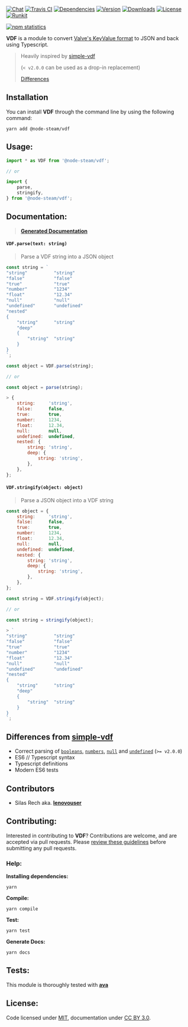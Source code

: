 [![Chat](https://img.shields.io/gitter/room/node-steam/vdf.svg?style=flat-square)](https://gitter.im/node-steam/vdf)
[![Travis CI](https://img.shields.io/travis/node-steam/vdf.svg?style=flat-square)](https://travis-ci.org/node-steam/vdf)
[![Dependencies](https://img.shields.io/david/node-steam/vdf.svg?style=flat-square)](https://david-dm.org/node-steam/vdf)
[![Version](https://img.shields.io/npm/v/@node-steam/vdf.svg?style=flat-square)](https://www.npmjs.com/package/@node-steam/vdf)
[![Downloads](https://img.shields.io/npm/dt/@node-steam/vdf.svg?style=flat-square)](https://www.npmjs.com/package/@node-steam/vdf)
[![License](https://img.shields.io/github/license/node-steam/vdf.svg?style=flat-square)](https://www.npmjs.com/package/@node-steam/vdf)
[![Runkit](https://img.shields.io/badge/try%20on%20runkit-vdf-blue.svg?style=flat-square)](https://runkit.com/npm/@node-steam/vdf)

[![npm statistics](https://nodei.co/npm/@node-steam/vdf.png?downloads=true&downloadRank=true&stars=true)](https://www.npmjs.com/package/@node-steam/vdf)

**VDF** is a module to convert [Valve's KeyValue format](https://developer.valvesoftware.com/wiki/KeyValues) to JSON and back using Typescript.

> Heavily inspired by [simple-vdf](https://github.com/rossengeorgiev/vdf-parser)
>
> (`< v2.0.0` can be used as a drop-in replacement)
>
> [Differences](#differences-from-simple-vdf)

## Installation

You can install **VDF** through the command line by using the following command:

```
yarn add @node-steam/vdf
```

## Usage:

```javascript
import * as VDF from '@node-steam/vdf';

// or

import {
    parse,
    stringify,
} from '@node-steam/vdf';
```

## Documentation:

> **[Generated Documentation](https://node-steam.github.io/vdf/)**

#### `VDF.parse(text: string)`
> Parse a VDF string into a JSON object

```javascript
const string = `
"string"          "string"
"false"           "false"
"true"            "true"
"number"          "1234"
"float"           "12.34"
"null"            "null"
"undefined"       "undefined"
"nested"
{
    "string"      "string"
    "deep"
    {
        "string"  "string"
    }
}
`;

const object = VDF.parse(string);

// or

const object = parse(string);

> {
    string:     'string',
    false:      false,
    true:       true,
    number:     1234,
    float:      12.34,
    null:       null,
    undefined:  undefined,
    nested: {
        string: 'string',
        deep: {
            string: 'string',
        },
    },
};
```

#### `VDF.stringify(object: object)`
> Parse a JSON object into a VDF string

```javascript
const object = {
    string:     'string',
    false:      false,
    true:       true,
    number:     1234,
    float:      12.34,
    null:       null,
    undefined:  undefined,
    nested: {
        string: 'string',
        deep: {
            string: 'string',
        },
    },
};

const string = VDF.stringify(object);

// or

const string = stringify(object);

> `
"string"          "string"
"false"           "false"
"true"            "true"
"number"          "1234"
"float"           "12.34"
"null"            "null"
"undefined"       "undefined"
"nested"
{
    "string"      "string"
    "deep"
    {
        "string"  "string"
    }
}
`;
```

## Differences from [simple-vdf](https://github.com/rossengeorgiev/vdf-parser)

 - Correct parsing of [`booleans`](https://developer.mozilla.org/en-US/docs/Glossary/Boolean), [`numbers`](https://developer.mozilla.org/en-US/docs/Glossary/Number), [`null`](https://developer.mozilla.org/en-US/docs/Glossary/Null) and [`undefined`](https://developer.mozilla.org/en-US/docs/Glossary/Undefined) (`>= v2.0.0`)
 - ES6 // Typescript syntax
 - Typescript definitions
 - Modern ES6 tests

## Contributors

- Silas Rech aka. **[lenovouser](mailto:silas.rech@protonmail.com)**

## Contributing:

Interested in contributing to **VDF**? Contributions are welcome, and are accepted via pull requests. Please [review these guidelines](https://github.com/node-steam/vdf/blob/b2487111b034f2f518eff14e96af2f06e6b54734/contributing.md) before submitting any pull requests.

### Help:

**Installing dependencies:**

```
yarn
```

**Compile:**

```
yarn compile
```

**Test:**

```
yarn test
```

**Generate Docs:**

```
yarn docs
```

## Tests:

This module is thoroughly tested with **[ava](https://github.com/avajs/ava)**

## License:
Code licensed under [MIT](license.md), documentation under [CC BY 3.0](https://creativecommons.org/licenses/by/3.0/).
